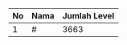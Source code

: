 | No | Nama            | Jumlah Level |
|----|-----------------|--------------|
| 1  | #    |    3663        |
